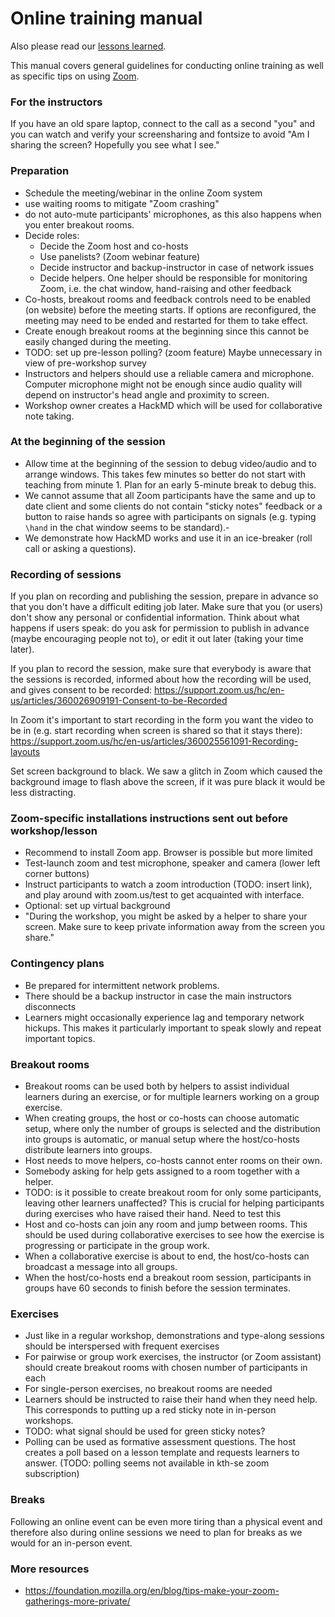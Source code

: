 # Online training manual

Also please read our [lessons learned](https://coderefinery.org/blog/2020/04/14/first-online-workshop/).

This manual covers general guidelines for conducting online
training as well as specific tips on using [Zoom](https://zoom.us/).


### For the instructors

If you have an old spare laptop, connect to the call as a second "you" and you can
watch and verify your screensharing and fontsize to avoid "Am I sharing the screen?
Hopefully you see what I see."


### Preparation

- Schedule the meeting/webinar in the online Zoom system
- use waiting rooms to mitigate "Zoom crashing"
- do not auto-mute participants' microphones, as this also happens when you enter breakout rooms.
- Decide roles:
  - Decide the Zoom host and co-hosts
  - Use panelists? (Zoom webinar feature)
  - Decide instructor and backup-instructor in case of network issues
  - Decide helpers. One helper should be responsible for monitoring
    Zoom, i.e. the chat window, hand-raising and other feedback
- Co-hosts, breakout rooms and feedback controls need to be enabled (on
  website) before the meeting starts. If options are reconfigured, the meeting
  may need to be ended and restarted for them to take effect.
- Create enough breakout rooms at the beginning since this cannot be easily changed during the meeting.
- TODO: set up pre-lesson polling? (zoom feature) Maybe unnecessary in view of pre-workshop survey
- Instructors and helpers should use a reliable camera and microphone.
  Computer microphone might not be enough since audio quality will depend on
  instructor's head angle and proximity to screen.
- Workshop owner creates a HackMD which will be used for collaborative note taking.


### At the beginning of the session

- Allow time at the beginning of the session to debug video/audio and to
  arrange windows. This takes few minutes so better do not start with teaching
  from minute 1.  Plan for an early 5-minute break to debug this.
- We cannot assume that all Zoom participants have the same and up to date
  client and some clients do not contain "sticky notes" feedback or a button to
  raise hands so agree with participants on signals (e.g. typing `\hand` in the
  chat window seems to be standard).-
- We demonstrate how HackMD works and use it in an ice-breaker (roll call or asking a questions).


### Recording of sessions

If you plan on recording and publishing the session, prepare in advance so that
you don't have a difficult editing job later.
Make sure that you (or users) don't show any personal or confidential information.
Think about what happens if users speak: do you ask for permission to publish
in advance (maybe encouraging people not to), or edit it out later (taking
your time later).

If you plan to record the session, make sure that everybody is aware that the
sessions is recorded, informed about how the recording will be used, and gives
consent to be recorded:
https://support.zoom.us/hc/en-us/articles/360026909191-Consent-to-be-Recorded

In Zoom it's important to start recording in the form you want the video to be
in (e.g. start recording when screen is shared so that it stays there):
https://support.zoom.us/hc/en-us/articles/360025561091-Recording-layouts

Set screen background to black. We saw a glitch in Zoom which caused the
background image to flash above the screen, if it was pure black it would be
less distracting.


### Zoom-specific installations instructions sent out before workshop/lesson

- Recommend to install Zoom app. Browser is possible but more limited
- Test-launch zoom and test microphone, speaker and camera (lower left corner buttons)
- Instruct participants to watch a zoom introduction (TODO: insert link),
  and play around with zoom.us/test to get acquainted with interface.
- Optional: set up virtual background
- "During the workshop, you might be asked by a helper to share your screen.
  Make sure to keep private information away from the screen you share."


### Contingency plans

- Be prepared for intermittent network problems.
- There should be a backup instructor in case the main
  instructors disconnects
- Learners might occasionally experience lag and temporary
  network hickups. This makes it particularly important to
  speak slowly and repeat important topics.


### Breakout rooms

- Breakout rooms can be used both by helpers to assist individual
  learners during an exercise, or for multiple learners working on
  a group exercise.
- When creating groups, the host or co-hosts can choose automatic setup,
  where only the number of groups is selected and the distribution into
  groups is automatic, or manual setup where the host/co-hosts distribute
  learners into groups.
- Host needs to move helpers, co-hosts cannot enter rooms on their own.
- Somebody asking for help gets assigned to a room together with a helper.
- TODO: is it possible to create breakout room for only some participants,
  leaving other learners unaffected? This is crucial for helping participants
  during exercises who have raised their hand. Need to test this
- Host and co-hosts can join any room and jump between rooms. This should be
  used during collaborative exercises to see how the exercise is progressing
  or participate in the group work.
- When a collaborative exercise is about to end, the host/co-hosts can
  broadcast a message into all groups.
- When the host/co-hosts end a breakout room session, participants in groups
  have 60 seconds to finish before the session terminates.


### Exercises

- Just like in a regular workshop, demonstrations and type-along sessions
  should be interspersed with frequent exercises
- For pairwise or group work exercises, the instructor (or Zoom assistant)
  should create breakout rooms with chosen number of participants in each
- For single-person exercises, no breakout rooms are needed
- Learners should be instructed to raise their hand when they need help.
  This corresponds to putting up a red sticky note in in-person workshops.
- TODO: what signal should be used for green sticky notes?
- Polling can be used as formative assessment questions. The host creates
  a poll based on a lesson template and requests learners to answer.
  (TODO: polling seems not available in kth-se zoom subscription)


### Breaks

Following an online event can be even more tiring than a physical event and
therefore also during online sessions we need to plan for breaks as we would
for an in-person event.


### More resources

- https://foundation.mozilla.org/en/blog/tips-make-your-zoom-gatherings-more-private/
